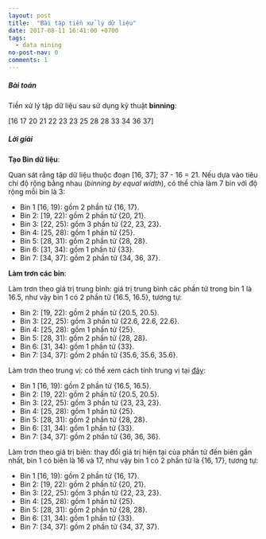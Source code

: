 ```yaml
---
layout: post
title:  "Bài tập tiền xử lý dữ liệu"
date: 2017-08-11 16:41:00 +0700
tags:
  - data mining
no-post-nav: 0
comments: 1
---
```


##### **Bài toán**
Tiền xử lý tập dữ liệu sau sử dụng kỹ thuật **binning**:

[16 17 20 21 22 23 23 25 28 28 33 34 36 37]

##### **Lời giải**

**Tạo Bin dữ liệu**:

Quan sát rằng tập dữ liệu thuộc đoạn [16, 37]; 37 - 16 = 21. Nếu dựa vào tiêu chí độ rộng bằng nhau (_binning by equal width_), có thể chia làm 7 bin với độ rộng mỗi bin là 3:
* Bin 1 [16, 19): gồm 2 phần tử {16, 17}.
* Bin 2: [19, 22): gồm 2 phần tử {20, 21}.
* Bin 3: [22, 25): gồm 3 phần tử {22, 23, 23}.
* Bin 4: [25, 28): gồm 1 phần tử {25}.
* Bin 5: [28, 31): gồm 2 phần tử {28, 28}.
* Bin 6: [31, 34): gồm 1 phần tử {33}.
* Bin 7: [34, 37]: gồm 2 phần tử {34, 36, 37}.

**Làm trơn các bin**:

Làm trơn theo giá trị trung bình: giá trị trung bình các phần tử trong bin 1 là 16.5, như vậy bin 1 có 2 phần tử {16.5, 16.5}, tương tự:
* Bin 2: [19, 22): gồm 2 phần tử {20.5, 20.5}.
* Bin 3: [22, 25): gồm 3 phần tử {22.6, 22.6, 22.6}.
* Bin 4: [25, 28): gồm 1 phần tử {25}.
* Bin 5: [28, 31): gồm 2 phần tử {28, 28}.
* Bin 6: [31, 34): gồm 1 phần tử {33}.
* Bin 7: [34, 37]: gồm 2 phần tử {35.6, 35.6, 35.6}.

Làm trơn theo trung vị: có thể xem cách tính trung vị tại [đây](https://nhannguyen95.github.io/2017/08/11/cac-dai-luong-do-do-tap-trung-va-phan-tan):
* Bin 1 [16, 19): gồm 2 phần tử {16.5, 16.5}.
* Bin 2: [19, 22): gồm 2 phần tử {20.5, 20.5}.
* Bin 3: [22, 25): gồm 3 phần tử {23, 23, 23}.
* Bin 4: [25, 28): gồm 1 phần tử {25}.
* Bin 5: [28, 31): gồm 2 phần tử {28, 28}.
* Bin 6: [31, 34): gồm 1 phần tử {33}.
* Bin 7: [34, 37]: gồm 2 phần tử {36, 36, 36}.

Làm trơn theo giá trị biên: thay đổi giá trị hiện tại của phần tử đến biên gần nhất, bin 1 có biên là 16 và 17, như vậy bin 1 có 2 phần tử là {16, 17}, tương tự:
* Bin 1 [16, 19): gồm 2 phần tử {16, 17}.
* Bin 2: [19, 22): gồm 2 phần tử {20, 21}.
* Bin 3: [22, 25): gồm 3 phần tử {22, 23, 23}.
* Bin 4: [25, 28): gồm 1 phần tử {25}.
* Bin 5: [28, 31): gồm 2 phần tử {28, 28}.
* Bin 6: [31, 34): gồm 1 phần tử {33}.
* Bin 7: [34, 37]: gồm 2 phần tử {34, 37, 37}.

